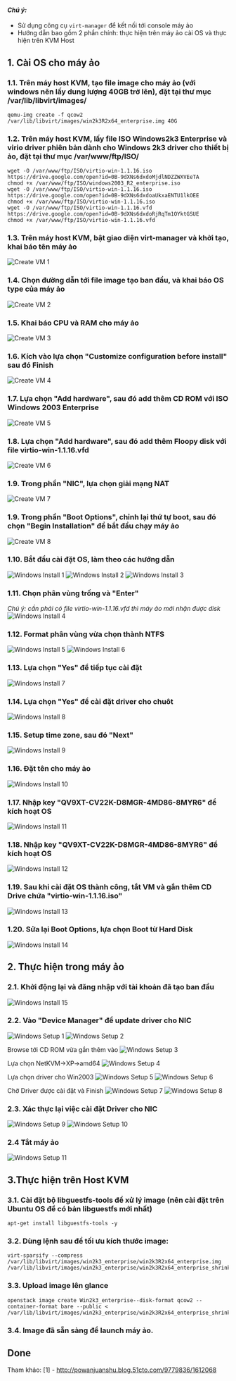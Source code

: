 #### <i>Chú ý: </i>
 - Sử dụng công cụ `virt-manager` để kết nối tới console máy ảo
 - Hướng dẫn bao gồm 2 phần chính: thực hiện trên máy ảo cài OS và thực hiện trên KVM Host

## 1. Cài OS cho máy ảo
### 1.1. Trên máy host KVM, tạo file image cho máy ảo (với windows nên lấy dung lượng 40GB trở lên), đặt tại thư mục /var/lib/libvirt/images/
```
qemu-img create -f qcow2 /var/lib/libvirt/images/win2k3R2x64_enterprise.img 40G
```

### 1.2. Trên máy host KVM, lấy file ISO Windows2k3 Enterprise và virio driver phiên bản dành cho Windows 2k3 driver cho thiết bị ảo, đặt tại thư mục /var/www/ftp/ISO/
```
wget -O /var/www/ftp/ISO/virtio-win-1.1.16.iso https://drive.google.com/open?id=0B-9dXNs6dxdoMjdlNDZZWXVEeTA
chmod +x /var/www/ftp/ISO/windows2003_R2_enterprise.iso
wget -O /var/www/ftp/ISO/virtio-win-1.1.16.iso https://drive.google.com/open?id=0B-9dXNs6dxdoaUkxaENTU1lkOEE
chmod +x /var/www/ftp/ISO/virtio-win-1.1.16.iso
wget -O /var/www/ftp/ISO/virtio-win-1.1.16.vfd https://drive.google.com/open?id=0B-9dXNs6dxdoRjRqTm1OYktGSUE
chmod +x /var/www/ftp/ISO/virtio-win-1.1.16.vfd
```

### 1.3. Trên máy host KVM, bật giao diện virt-manager và khởi tạo, khai báo tên máy ảo
![Create VM 1](/images/win2k3_enterprise/win2k3_32.jpg)

### 1.4. Chọn đường dẫn tới file image tạo ban đầu, và khai báo OS type của máy ảo
![Create VM 2](/images/win2k3_enterprise/win2k3_33.jpg)

### 1.5. Khai báo CPU và RAM cho máy ảo
![Create VM 3](/images/win2k3_enterprise/win2k3_34.jpg)

### 1.6. Kích vào lựa chọn "Customize configuration before install" sau đó Finish
![Create VM 4](/images/win2k3_enterprise/win2k3_35.jpg)

### 1.7. Lựa chọn "Add hardware", sau đó add thêm CD ROM với ISO Windows 2003 Enterprise
![Create VM 5](/images/win2k3_enterprise/win2k3_3.jpg)

### 1.8. Lựa chọn "Add hardware", sau đó add thêm Floopy disk với file virtio-win-1.1.16.vfd 
![Create VM 6](/images/win2k3_enterprise/win2k3_4.jpg)

### 1.9. Trong phần "NIC", lựa chọn giải mạng NAT
![Create VM 7](/images/win2k3_enterprise/win2k3_5.jpg)

### 1.9. Trong phần "Boot Options", chỉnh lại thứ tự boot, sau đó chọn "Begin Installation" để bắt đầu chạy máy ảo
![Create VM 8](/images/win2k3_enterprise/win2k3_6.jpg)

### 1.10. Bắt đầu cài đặt OS, làm theo các hướng dẫn
![Windows Install 1](/images/win2k3_enterprise/win2k3_7.jpg)
![Windows Install 2](/images/win2k3_enterprise/win2k3_8.jpg)
![Windows Install 3](/images/win2k3_enterprise/win2k3_9.jpg)

### 1.11. Chọn phân vùng trống và "Enter"
*Chú ý: cần phải có file virtio-win-1.1.16.vfd thì máy ảo mới nhận được disk*
![Windows Install 4](/images/win2k3_enterprise/win2k3_10.jpg)

### 1.12. Format phân vùng vừa chọn thành NTFS
![Windows Install 5](/images/win2k3_enterprise/win2k3_11.jpg)
![Windows Install 6](/images/win2k3_enterprise/win2k3_12.jpg)

### 1.13. Lựa chọn "Yes" để tiếp tục cài đặt
![Windows Install 7](/images/win2k3_enterprise/win2k3_13.jpg)

### 1.14. Lựa chọn "Yes" để cài đặt driver cho chuôt
![Windows Install 8](/images/win2k3_enterprise/win2k3_14.jpg)

### 1.15. Setup time zone, sau đó "Next"
![Windows Install 9](/images/win2k3_enterprise/win2k3_15.jpg)

### 1.16. Đặt tên cho máy ảo
![Windows Install 10](/images/win2k3_enterprise/win2k3_16.jpg)

### 1.17. Nhập key "QV9XT-CV22K-D8MGR-4MD86-8MYR6" để kích hoạt OS
![Windows Install 11](/images/win2k3_enterprise/win2k3_17.jpg)

### 1.18. Nhập key "QV9XT-CV22K-D8MGR-4MD86-8MYR6" để kích hoạt OS
![Windows Install 12](/images/win2k3_enterprise/win2k3_18.jpg)

### 1.19. Sau khi cài đặt OS thành công, tắt VM và gắn thêm CD Drive chứa "virtio-win-1.1.16.iso"
![Windows Install 13](/images/win2k3_enterprise/win2k3_36.jpg)

### 1.20. Sửa lại Boot Options, lựa chọn Boot từ Hard Disk
![Windows Install 14](/images/win2k3_enterprise/win2k3_37.jpg)

## 2. Thực hiện trong máy ảo
### 2.1. Khởi động lại và đăng nhập với tài khoản đã tạo ban đầu
![Windows Install 15](/images/win2k3_enterprise/win2k3_19.jpg)

### 2.2. Vào "Device Manager" để update driver cho NIC
![Windows Setup 1](/images/win2k3_enterprise/win2k3_20.jpg)
![Windows Setup 2](/images/win2k3_enterprise/win2k3_21.jpg)

Browse tới CD ROM vừa gắn thêm vào
![Windows Setup 3](/images/win2k3_enterprise/win2k3_23.jpg)

Lựa chọn NetKVM->XP->amd64
![Windows Setup 4](/images/win2k3_enterprise/win2k3_24.jpg)

Lựa chọn driver cho Win2003
![Windows Setup 5](/images/win2k3_enterprise/win2k3_25.jpg)
![Windows Setup 6](/images/win2k3_enterprise/win2k3_26.jpg)

Chờ Driver được cài đặt và Finish
![Windows Setup 7](/images/win2k3_enterprise/win2k3_27.jpg)
![Windows Setup 8](/images/win2k3_enterprise/win2k3_28.jpg)

### 2.3. Xác thực lại việc cài đặt Driver cho NIC
![Windows Setup 9](/images/win2k3_enterprise/win2k3_29.jpg)
![Windows Setup 10](/images/win2k3_enterprise/win2k3_30.jpg)

### 2.4 Tắt máy ảo
![Windows Setup 11](/images/win2k3_enterprise/win2k3_31.jpg)

## 3.Thực hiện trên Host KVM
### 3.1. Cài đặt bộ libguestfs-tools để xử lý image (nên cài đặt trên Ubuntu OS để có bản libguestfs mới nhất)
```
apt-get install libguestfs-tools -y
```

### 3.2. Dùng lệnh sau để tối ưu kích thước image:
```
virt-sparsify --compress /var/lib/libvirt/images/win2k3_enterprise/win2k3R2x64_enterprise.img /var/lib/libvirt/images/win2k3_enterprise/win2k3R2x64_enterprise_shrink.img
```

### 3.3. Upload image lên glance
```
openstack image create Win2k3_enterprise--disk-format qcow2 --container-format bare --public < /var/lib/libvirt/images/win2k3_enterprise/win2k3R2x64_enterprise_shrink.img
```

### 3.4. Image đã sẵn sàng để launch máy ảo.

## Done
 
Tham khảo: 
[1] - http://powanjuanshu.blog.51cto.com/9779836/1612068